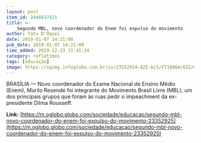```yaml
---
layout: post
item_id: 2446637415
title: >-
    Segundo MBL, novo coordenador do Enem foi expulso do movimento
author: Tatu D'Oquei
date: 2019-01-07 14:21:00
pub_date: 2019-01-07 14:21:00
time_added: 2019-12-23 21:41:24
category: refletimos
tags: [educação]
image: https://ogimg.infoglobo.com.br/in/23352924-825-bc5/FT1086A/652/murilo.jpg
---
```


BRASÍLIA — Novo coordenador do Exame Nacional de Ensino Médio (Enem), Murilo Resende foi integrante do Movimento Brasil Livre (MBL), um dos principais grupos que foram às ruas pedir o impeachment da ex-presidente Dilma Rousseff.

**Link:** [https://m.oglobo.globo.com/sociedade/educacao/segundo-mbl-novo-coordenador-do-enem-foi-expulso-do-movimento-23352925](https://m.oglobo.globo.com/sociedade/educacao/segundo-mbl-novo-coordenador-do-enem-foi-expulso-do-movimento-23352925)


